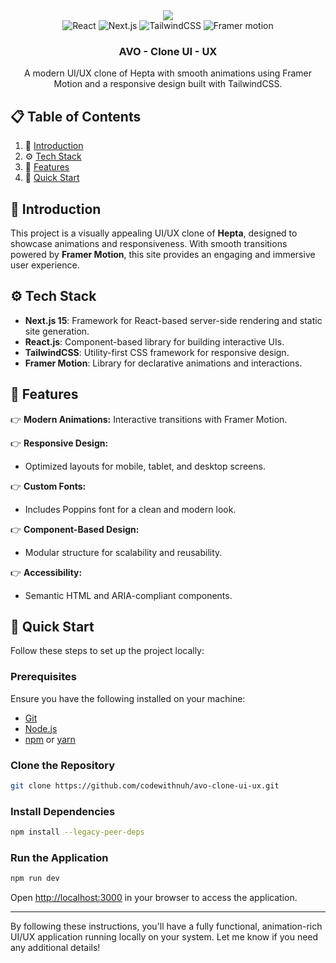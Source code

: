 

<div align="center">
  <img src="https://avo-clone-ui-ux.vercel.app/images/readme.png" />

  <div>
    <img src="https://img.shields.io/badge/-React-black?style=for-the-badge&logoColor=white&logo=react&color=61DAFB" alt="React" />
    <img src="https://img.shields.io/badge/-Next_JS_15-black?style=for-the-badge&logoColor=white&logo=nextdotjs&color=000000" alt="Next.js" />
    <img src="https://img.shields.io/badge/-TailwindCSS-black?style=for-the-badge&logoColor=white&logo=tailwindcss&color=06B6D4" alt="TailwindCSS" />
    <img src="https://img.shields.io/badge/-Framer Motion-black?style=for-the-badge&logoColor=white&logo=framer&color=FF69B4" alt="Framer motion" />
  </div>

  <h3 align="center">AVO - Clone UI - UX</h3>

   <div align="center">
    A modern UI/UX clone of Hepta with smooth animations using Framer Motion and a responsive design built with TailwindCSS.
   </div>
</div>

## 📋 <a name="table">Table of Contents</a>

1. 🤖 [Introduction](#introduction)
2. ⚙️ [Tech Stack](#tech-stack)
3. 🔋 [Features](#features)
4. 🚀 [Quick Start](#quick-start)

## <a name="introduction">🤖 Introduction</a>

This project is a visually appealing UI/UX clone of **Hepta**, designed to showcase animations and responsiveness. With smooth transitions powered by **Framer Motion**, this site provides an engaging and immersive user experience. 

## <a name="tech-stack">⚙️ Tech Stack</a>

- **Next.js 15**: Framework for React-based server-side rendering and static site generation.
- **React.js**: Component-based library for building interactive UIs.
- **TailwindCSS**: Utility-first CSS framework for responsive design.
- **Framer Motion**: Library for declarative animations and interactions.

## <a name="features">🔋 Features</a>

👉 **Modern Animations:** Interactive transitions with Framer Motion.

👉 **Responsive Design:** 
- Optimized layouts for mobile, tablet, and desktop screens.

👉 **Custom Fonts:** 
- Includes Poppins font for a clean and modern look.

👉 **Component-Based Design:** 
- Modular structure for scalability and reusability.

👉 **Accessibility:** 
- Semantic HTML and ARIA-compliant components.

## <a name="quick-start">🚀 Quick Start</a>

Follow these steps to set up the project locally:

### **Prerequisites**
Ensure you have the following installed on your machine:
- [Git](https://git-scm.com/)
- [Node.js](https://nodejs.org/en)
- [npm](https://www.npmjs.com/) or [yarn](https://yarnpkg.com/)

### **Clone the Repository**
```bash
git clone https://github.com/codewithnuh/avo-clone-ui-ux.git
```

### **Install Dependencies**
```bash
npm install --legacy-peer-deps
```

### **Run the Application**
```bash
npm run dev
```

Open [http://localhost:3000](http://localhost:3000) in your browser to access the application.

---

By following these instructions, you'll have a fully functional, animation-rich UI/UX application running locally on your system. Let me know if you need any additional details!
